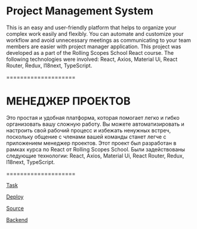# Project Management System

This is an easy and user-friendly platform that helps to organize your complex work easily and flexibly.
You can automate and customize your workflow and avoid unnecessary meetings as communicating to your team members are easier with project manager application.
This project was developed as a part of the Rolling Scopes School React course. The following technologies were involved: React, Axios, Material Ui, React Router, Redux, l18next, TypeScript.

====================

# МЕНЕДЖЕР ПРОЕКТОВ

Это простая и удобная платформа, которая помогает легко и гибко организовать вашу сложную работу.
Вы можете автоматизировать и настроить свой рабочий процесс и избежать ненужных встреч, поскольку общение с членами вашей команды станет легче с приложением менеджер проектов.
Этот проект был разработан в рамках курса по React от Rolling Scopes School. Были задействованы следующие технологии: React, Axios, Material Ui, React Router, Redux, l18next, TypeScript.

====================

[Task](https://github.com/rolling-scopes-school/tasks/blob/master/tasks/react/project-management-system-EN.md/)

[Deploy](https://legat14-project-management-app.netlify.app/)

[Source](https://github.com/Legat14/project-management-app/tree/develop/)

[Backend](https://react-final-task-backend.onrender.com/)
